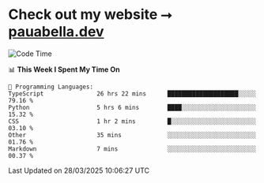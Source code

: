 # Check out my website ⭢ [pauabella.dev](https://pauabella.dev)

<!--START_SECTION:waka-->
![Code Time](http://img.shields.io/badge/Code%20Time-4%2C271%20hrs%2051%20mins-blue)

📊 **This Week I Spent My Time On** 

```text
💬 Programming Languages: 
TypeScript               26 hrs 22 mins      ████████████████████░░░░░   79.16 % 
Python                   5 hrs 6 mins        ████░░░░░░░░░░░░░░░░░░░░░   15.32 % 
CSS                      1 hr 2 mins         █░░░░░░░░░░░░░░░░░░░░░░░░   03.10 % 
Other                    35 mins             ░░░░░░░░░░░░░░░░░░░░░░░░░   01.76 % 
Markdown                 7 mins              ░░░░░░░░░░░░░░░░░░░░░░░░░   00.37 % 
```


 Last Updated on 28/03/2025 10:06:27 UTC
<!--END_SECTION:waka-->
